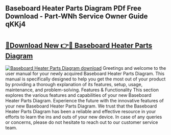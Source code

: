 ## Baseboard Heater Parts Diagram PDf Free Download - Part-WNh Service Owner Guide qKKj4

# <h2><a href="http://dfhaet.blite.top/?on=Baseboard+Heater+Parts+Diagram">🔗Download New 👉🔴 Baseboard Heater Parts Diagram</a></h2>

[![Baseboard Heater Parts Diagram download](https://i.imgur.com/lujVjoI.png)](http://dfhaet.blite.top/?on=Baseboard+Heater+Parts+Diagram)
Greetings and welcome to the user manual for your newly acquired Baseboard Heater Parts Diagram. This manual is specifically designed to help you get the most out of your product by providing a thorough explanation of its features, setup, usage, maintenance, and problem-solving. Features & Functionality This section explores the various features and capabilities of your new Baseboard Heater Parts Diagram. Experience the future with the innovative features of your new Baseboard Heater Parts Diagram. We trust that the Baseboard Heater Parts Diagram has been a reliable and effective resource in your efforts to learn the ins and outs of your new device. In case of any queries or concerns, please do not hesitate to reach out to our customer service team.
